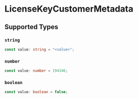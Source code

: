 # LicenseKeyCustomerMetadata


## Supported Types

### `string`

```typescript
const value: string = "<value>";
```

### `number`

```typescript
const value: number = 194346;
```

### `boolean`

```typescript
const value: boolean = false;
```

